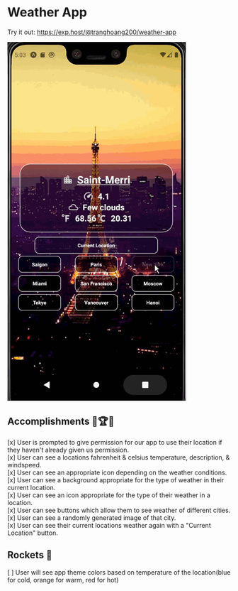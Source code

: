 # Weather App

Try it out: https://exp.host/@tranghoang200/weather-app

![](./assets/demo.gif)

## Accomplishments 🥇🏆💯

[x] User is prompted to give permission for our app to use their location if they haven't already given us permission. \
[x] User can see a locations fahrenheit & celsius temperature, description, & windspeed. \
[x] User can see an appropriate icon depending on the weather conditions. \
[x] User can see a background appropriate for the type of weather in their current location. \
[x] User can see an icon appropriate for the type of their weather in a location. \
[x] User can see buttons which allow them to see weather of different cities. \
[x] User can see a randomly generated image of that city. \
[x] User can see their current locations weather again with a "Current Location" button.

## Rockets 🚀
[ ] User will see app theme colors based on temperature of the location(blue for cold, orange for warm, red for hot)
